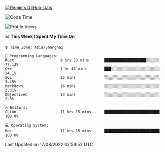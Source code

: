 [![Renjie's GitHub stats](https://github-readme-stats.vercel.app/api?username=liurenjie1024&show_icons=true&theme=chartreuse-dark)](https://github.com/anuraghazra/github-readme-stats)

<!--START_SECTION:waka-->
![Code Time](http://img.shields.io/badge/Code%20Time-118%20hrs%2052%20mins-blue)

![Profile Views](http://img.shields.io/badge/Profile%20Views-13-blue)

📊 **This Week I Spent My Time On** 

```text
⌚︎ Time Zone: Asia/Shanghai

💬 Programming Languages: 
Rust                     9 hrs 23 mins       ███████████████████░░░░░░   77.13% 
C++                      1 hr 43 mins        ███░░░░░░░░░░░░░░░░░░░░░░   14.1% 
SQL                      25 mins             ░░░░░░░░░░░░░░░░░░░░░░░░░   3.45% 
Markdown                 16 mins             ░░░░░░░░░░░░░░░░░░░░░░░░░   2.31% 
ObjectiveC               14 mins             ░░░░░░░░░░░░░░░░░░░░░░░░░   2.0%

🔥 Editors: 
CLion                    11 hrs 15 mins      █████████████████████████   100.0%

💻 Operating System: 
Mac                      11 hrs 15 mins      █████████████████████████   100.0%

```


 Last Updated on 17/08/2022 02:59:52 UTC
<!--END_SECTION:waka-->

